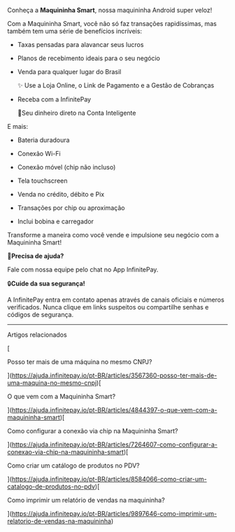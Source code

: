 Conheça a **Maquininha Smart**, nossa maquininha Android super veloz!

Com a Maquininha Smart, você não só faz transações rapidíssimas, mas também tem uma série de benefícios incríveis:

-   Taxas pensadas para alavancar seus lucros
    

-   Planos de recebimento ideais para o seu negócio
    

-   Venda para qualquer lugar do Brasil
    
    ✨ Use a Loja Online, o Link de Pagamento e a Gestão de Cobranças
    

-   Receba com a InfinitePay
    
    💸Seu dinheiro direto na Conta Inteligente
    

E mais:

-   Bateria duradoura
    
-   Conexão Wi-Fi
    
-   Conexão móvel (chip não incluso)
    
-   Tela touchscreen
    
-   Venda no crédito, débito e Pix
    
-   Transações por chip ou aproximação
    
-   Inclui bobina e carregador
    

Transforme a maneira como você vende e impulsione seu negócio com a Maquininha Smart!

🔔**Precisa de ajuda?**

Fale com nossa equipe pelo chat no App InfinitePay.

🔒**Cuide da sua segurança!**

A InfinitePay entra em contato apenas através de canais oficiais e números verificados. Nunca clique em links suspeitos ou compartilhe senhas e códigos de segurança.

___

Artigos relacionados

[

Posso ter mais de uma máquina no mesmo CNPJ?

](https://ajuda.infinitepay.io/pt-BR/articles/3567360-posso-ter-mais-de-uma-maquina-no-mesmo-cnpj)[

O que vem com a Maquininha Smart?

](https://ajuda.infinitepay.io/pt-BR/articles/4844397-o-que-vem-com-a-maquininha-smart)[

Como configurar a conexão via chip na Maquininha Smart?

](https://ajuda.infinitepay.io/pt-BR/articles/7264607-como-configurar-a-conexao-via-chip-na-maquininha-smart)[

Como criar um catálogo de produtos no PDV?

](https://ajuda.infinitepay.io/pt-BR/articles/8584066-como-criar-um-catalogo-de-produtos-no-pdv)[

Como imprimir um relatório de vendas na maquininha?

](https://ajuda.infinitepay.io/pt-BR/articles/9897646-como-imprimir-um-relatorio-de-vendas-na-maquininha)